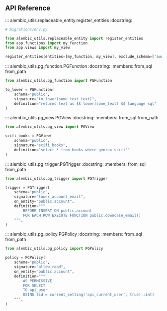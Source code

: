 ## API Reference

::: alembic_utils.replaceable_entity.register_entities
    :docstring:

```python
# migrations/env.py

from alembic_utils.replaceable_entity import register_entities
from app.functions import my_function
from app.views import my_view

register_entities(entities=[my_function, my_view], exclude_schema=['audit'])
```

::: alembic_utils.pg_function.PGFunction
    :docstring:
    :members: from_sql from_path

```python
from alembic_utils.pg_function import PGFunction

to_lower = PGFunction(
    schema="public",
    signature="to_lower(some_text text)",
    definition="returns text as $$ lower(some_text) $$ language sql"
)
```


::: alembic_utils.pg_view.PGView
    :docstring:
    :members: from_sql from_path


```python
from alembic_utils.pg_view import PGView

scifi_books = PGView(
    schema="public",
    signature="scifi_books",
    definition="select * from books where genre='scifi'"
)
```


::: alembic_utils.pg_trigger.PGTrigger
    :docstring:
    :members: from_sql from_path


```python
from alembic_utils.pg_trigger import PGTrigger

trigger = PGTrigger(
    schema="public",
    signature="lower_account_email",
    on_entity="public.account",
    definition="""
        BEFORE INSERT ON public.account
        FOR EACH ROW EXECUTE FUNCTION public.downcase_email()
    """,
)
```


::: alembic_utils.pg_policy.PGPolicy
    :docstring:
    :members: from_sql from_path


```python
from alembic_utils.pg_policy import PGPolicy

policy = PGPolicy(
    schema="public",
    signature="allow_read",
    on_entity="public.account",
    definition="""
        AS PERMISSIVE
        FOR SELECT
        TO api_user
        USING (id = current_setting('api_current_user', true)::int)
    """,
)
```
